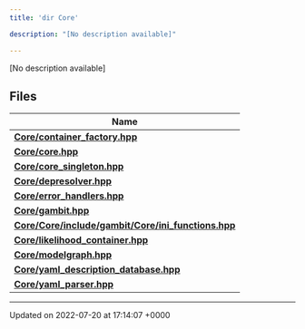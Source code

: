 ```yaml
---
title: 'dir Core'

description: "[No description available]"

---
```







[No description available]

## Files

| Name           |
| -------------- |
| **[Core/container_factory.hpp](/documentation/code/files/container__factory_8hpp/#file-container-factory.hpp)**  |
| **[Core/core.hpp](/documentation/code/files/core_8hpp/#file-core.hpp)**  |
| **[Core/core_singleton.hpp](/documentation/code/files/core__singleton_8hpp/#file-core-singleton.hpp)**  |
| **[Core/depresolver.hpp](/documentation/code/files/depresolver_8hpp/#file-depresolver.hpp)**  |
| **[Core/error_handlers.hpp](/documentation/code/files/error__handlers_8hpp/#file-error-handlers.hpp)**  |
| **[Core/gambit.hpp](/documentation/code/files/gambit_8hpp/#file-gambit.hpp)**  |
| **[Core/Core/include/gambit/Core/ini_functions.hpp](/documentation/code/files/core_2include_2gambit_2core_2ini__functions_8hpp/#file-core/include/gambit/core/ini-functions.hpp)**  |
| **[Core/likelihood_container.hpp](/documentation/code/files/likelihood__container_8hpp/#file-likelihood-container.hpp)**  |
| **[Core/modelgraph.hpp](/documentation/code/files/modelgraph_8hpp/#file-modelgraph.hpp)**  |
| **[Core/yaml_description_database.hpp](/documentation/code/files/yaml__description__database_8hpp/#file-yaml-description-database.hpp)**  |
| **[Core/yaml_parser.hpp](/documentation/code/files/yaml__parser_8hpp/#file-yaml-parser.hpp)**  |






-------------------------------

Updated on 2022-07-20 at 17:14:07 +0000
